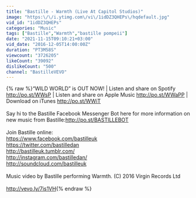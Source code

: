 ```yaml
---
title: "Bastille - Warmth (Live At Capitol Studios)"
image: "https:\/\/i.ytimg.com\/vi\/1idDZ3QHEPs\/hqdefault.jpg"
vid_id: "1idDZ3QHEPs"
categories: "Music"
tags: ["Bastille","Warmth","bastille pompeii"]
date: "2021-11-15T09:10:21+03:00"
vid_date: "2016-12-05T14:00:00Z"
duration: "PT3M58S"
viewcount: "3726205"
likeCount: "39092"
dislikeCount: "500"
channel: "BastilleVEVO"
---
```

{% raw %}“WILD WORLD” is OUT NOW! | Listen and share on Spotify <a rel="nofollow" target="blank" href="http://po.st/WWsP">http://po.st/WWsP</a> | Listen and share on Apple Music <a rel="nofollow" target="blank" href="http://po.st/WWaPP">http://po.st/WWaPP</a> | Download on iTunes <a rel="nofollow" target="blank" href="http://po.st/WWiT">http://po.st/WWiT</a><br /><br />Say hi to the Bastille Facebook Messenger Bot here for more information on new music from Bastille:<a rel="nofollow" target="blank" href="http://po.st/BASTILLEBOT">http://po.st/BASTILLEBOT</a><br /><br />Join Bastille online:<br /><a rel="nofollow" target="blank" href="https://www.facebook.com/bastilleuk">https://www.facebook.com/bastilleuk</a><br /><a rel="nofollow" target="blank" href="https://twitter.com/bastilledan">https://twitter.com/bastilledan</a><br /><a rel="nofollow" target="blank" href="http://bastilleuk.tumblr.com/">http://bastilleuk.tumblr.com/</a><br /><a rel="nofollow" target="blank" href="http://instagram.com/bastilledan/">http://instagram.com/bastilledan/</a><br /><a rel="nofollow" target="blank" href="http://soundcloud.com/bastilleuk">http://soundcloud.com/bastilleuk</a><br /><br />Music video by Bastille performing Warmth. (C) 2016 Virgin Records Ltd<br /><br /><a rel="nofollow" target="blank" href="http://vevo.ly/7is1VH">http://vevo.ly/7is1VH</a>{% endraw %}
